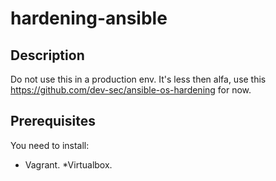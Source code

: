 # hardening-ansible

## Description
Do not use this in a production env. It's less then alfa, use this https://github.com/dev-sec/ansible-os-hardening for now. 


## Prerequisites
You need to install:
* Vagrant.
*Virtualbox. 
